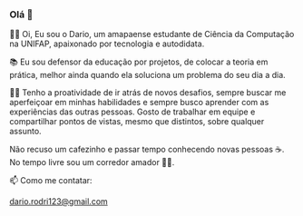 ### Olá 👋


👨‍🎓  Oi, Eu sou o Dario, um amapaense estudante de Ciência da Computação na UNIFAP, apaixonado por tecnologia e autodidata. 

📚 Eu sou defensor da educação por projetos, de colocar a teoria em prática, melhor ainda quando ela soluciona um problema do seu dia a dia. 

🐱‍💻 Tenho a proatividade de ir atrás de novos desafios, sempre buscar me aperfeiçoar em minhas habilidades e sempre busco aprender com as experiências das outras pessoas. Gosto de trabalhar em equipe e compartilhar pontos de vistas, mesmo que distintos, sobre qualquer assunto.

Não recuso um cafezinho e passar tempo conhecendo novas pessoas ☕. No tempo livre sou um corredor amador 🏃‍♂️.


📫 Como me contatar:  

 dario.rodri123@gmail.com
